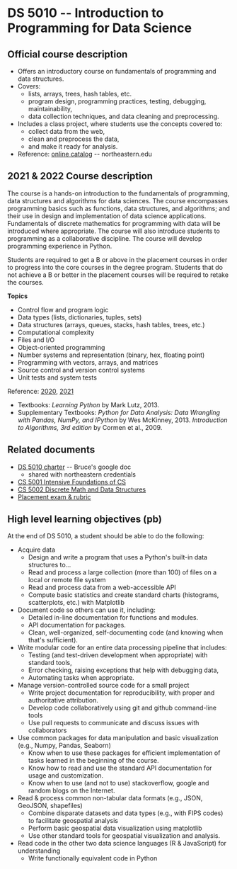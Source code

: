 
# DS 5010 -- Introduction to Programming for Data Science

## Official course description

* Offers an introductory course on fundamentals of programming and data structures. 
* Covers:
  * lists, arrays, trees, hash tables, etc.
  * program design, programming practices, testing, debugging, maintainability,
  * data collection techniques, and data cleaning and preprocessing.
* Includes a class project, where students use the concepts covered to:
  * collect data from the web,
  * clean and preprocess the data,
  * and make it ready for analysis.
* Reference: [online catalog](https://catalog.northeastern.edu/course-descriptions/ds/) -- northeastern.edu

## 2021 & 2022 Course description

The course is a hands-on introduction to the fundamentals of programming, 
data structures and algorithms for data sciences. 
The course encompasses programming basics such as functions, data structures, and algorithms; 
and their use in design and implementation of data science applications. 
Fundamentals of discrete mathematics for programming with data will be introduced where appropriate. 
The course will also introduce students to programming as a collaborative discipline. 
The course will develop programming experience in Python.

Students are required to get a B or above in the placement courses in order to progress into the core courses in the degree program. Students that do not achieve a B or better in the placement courses will be required to retake the courses.

**Topics**

* Control flow and program logic
* Data types (lists, dictionaries, tuples, sets)
* Data structures (arrays, queues, stacks, hash tables, trees, etc.)
* Computational complexity
* Files and I/O
* Object-oriented programming
* Number systems and representation (binary, hex, floating point)
* Programming with vectors, arrays, and matrices
* Source control and version control systems
* Unit tests and system tests

Reference: [2020](https://kuwisdelu.github.io/ds5010-spring22.html),
[2021](https://kuwisdelu.github.io/ds5010-spring21.html)

* Textbooks: *Learning Python* by Mark Lutz, 2013.
* Supplementary Textbooks: *Python for Data Analysis: Data Wrangling with Pandas, NumPy, and IPython* 
by Wes McKinney, 2013.
*Introduction to Algorithms, 3rd edition* by Cormen et al., 2009.

## Related documents

* [DS 5010 charter](https://docs.google.com/document/d/1pvy1y-CCPm3RA_GPWv-kJ9GthKRMWdP0M7BrN0Xz7lA/edit) -- Bruce's google doc
  * shared with northeastern credentials
* [CS 5001 Intensive Foundations of CS](https://www.khoury.northeastern.edu/cs5001-intensive-foundations-of-cs-course-charter/)
* [CS 5002 Discrete Math and Data Structures](https://www.khoury.northeastern.edu/cs5002-discrete-data-structures-course-charter/)
* [Placement exam & rubric](https://colab.research.google.com/drive/1rTloZiMTc064xs7OVjwGo0xlLCJOoiuf#scrollTo=MCcxxmBxDGJ1)

## High level learning objectives (pb)

At the end of DS 5010, a student should be able to do the following:

* Acquire data
  * Design and write a program that uses a Python's built-in data structures to...
  * Read and process a large collection (more than 100) of files on a local or remote file system
  * Read and process data from a web-accessible API 
  * Compute basic statistics and create standard charts (histograms, scatterplots, etc.) with Matplotlib
* Document code so others can use it, including:
  * Detailed in-line documentation for functions and modules.
  * API documentation for packages.
  * Clean, well-organized, self-documenting code (and knowing when that's sufficient).
* Write modular code for an entire data processing pipeline that includes:
  * Testing (and test-driven development when appropriate) with standard tools,
  * Error checking, raising exceptions that help with debugging data,
  * Automating tasks when appropriate.
* Manage version-controlled source code for a small project
  * Write project documentation for reproducibility, with proper and authoritative attribution.
  * Develop code collaboratively using git and github command-line tools
  * Use pull requests to communicate and discuss issues with collaborators
* Use common packages for data manipulation and basic visualization (e.g., Numpy, Pandas, Seaborn)
  * Know when to use these packages for efficient implementation of tasks learned in the beginning of the course.
  * Know how to read and use the standard API documentation for usage and customization.
  * Know when to use (and not to use) stackoverflow, google and random blogs on the Internet.
* Read & process common non-tabular data formats (e.g., JSON, GeoJSON, shapefiles)
  * Combine disparate datasets and data types (e.g., with FIPS codes) to facilitate geospatial analysis
  * Perform basic geospatial data visualization using matplotlib
  * Use other standard tools for geospatial visualization and analysis.
* Read code in the other two data science languages (R & JavaScript) for understanding
  * Write functionally equivalent code in Python
